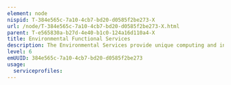 ```yaml
---
element: node
nispid: T-384e565c-7a10-4cb7-bd20-d0585f2be273-X
url: /node/T-384e565c-7a10-4cb7-bd20-d0585f2be273-X.html
parent: T-e565830a-b27d-4e40-b1c0-124a16d110a4-X
title: Environmental Functional Services
description: The Environmental Services provide unique computing and information services for environmental support to operations. Environmental Support is the set of (military) activities that are undertaken to systematically observe and report the military significant aspects of the meteorological, hydrographic, oceanographic, and geographic characteristics of the area of operations.
level: 6
emUUID: 384e565c-7a10-4cb7-bd20-d0585f2be273
usage:
  serviceprofiles:
---
```

